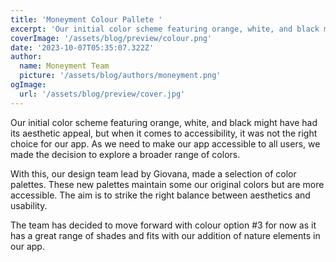 ```yaml
---
title: 'Moneyment Colour Pallete '
excerpt: 'Our initial color scheme featuring orange, white, and black might have had its aesthetic appeal, but when it comes to accessibility, it was not the right choice for our app. As we need to make our app accessible to all users, we made the decision to explore a broader range of colors...'
coverImage: '/assets/blog/preview/colour.png'
date: '2023-10-07T05:35:07.322Z'
author:
  name: Moneyment Team
  picture: '/assets/blog/authors/moneyment.png'
ogImage:
  url: '/assets/blog/preview/cover.jpg'
---
```




Our initial color scheme featuring orange, white, and black might have had its aesthetic appeal, but when it comes to accessibility, it was not the right choice for our app. As we need to make our app accessible to all users, we made the decision to explore a broader range of colors.

With this, our design team lead by Giovana, made  a selection of color palettes. These new palettes maintain some our original colors but are more accessible. The aim is to strike the right balance between aesthetics and usability. 

The team has decided to move forward with colour option #3 for now as it has a great range of shades and fits with our addition of nature elements in our app. 

